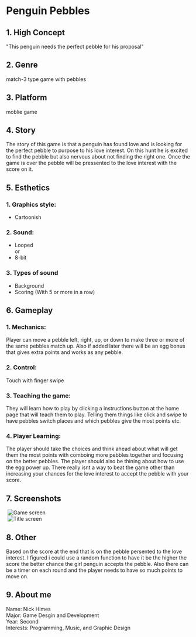 # Penguin Pebbles
## 1. High Concept
"This penguin needs the perfect pebble for his proposal"
## 2. Genre
match-3 type game with pebbles
## 3. Platform
moblie game
## 4. Story
The story of this game is that a penguin has found love and is looking for the perfect pebble to purpose to his love interest.
On this hunt he is excited to find the pebble but also nervous about not finding the right one. Once the game is over the pebble will be pressented to the love interest with 
the score on it.
## 5. Esthetics
### 1. Graphics style:
  * Cartoonish
### 2. Sound:
  * Looped   
    or
  * 8-bit
### 3. Types of sound
  * Background
  * Scoring (With 5 or more in a row)
## 6. Gameplay
### 1. Mechanics:   
   Player can move a pebble left, right, up, or down to make three or more of the same pebbles match up.
    Also if added later there will be an egg bonus that gives extra points and works as any pebble.
### 2. Control:
   Touch with finger swipe
### 3. Teaching the game:
   They will learn how to play by clicking a instructions button at the home page that will teach them to play.
    Telling them things like click and swipe to have pebbles switch places and which pebbles give the most points etc.
### 4. Player Learning:
   The player should take the choices and think ahead about what will get them the most points with comboing more pebbles together and 
   focusing on the better pebbles. The player should also be thining about how to use the egg power up. There really isnt a way to beat 
   the game other than increasing your chances for the love interest to accept the pebble with your score. 
## 7. Screenshots
   <img> ![Game screen](images/screen.jpg "Game screen") <img>   
   <img> ![Title screen](images/title.jpg "Title screen") <img>
## 8. Other
  Based on the score at the end that is on the pebble persented to the love interest. I figured i could use a random function to 
  have it be the higher the score the better chance the girl penguin accepts the pebble. Also there can be a timer on each round 
  and the player needs to have so much points to move on.
## 9. About me
  Name: Nick Himes   
  Major: Game Desgin and Development   
  Year: Second   
  Interests: Programming, Music, and Graphic Design 
